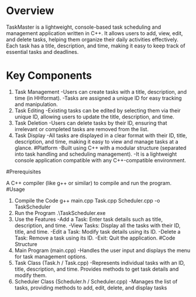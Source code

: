 # Overview

TaskMaster is a lightweight, console-based task scheduling and management application written in C++. It allows users to add, view, edit, and delete tasks, helping them organize their daily activities effectively. Each task has a title, description, and time, making it easy to keep track of essential tasks and deadlines.

# Key Components

1. Task Management
-Users can create tasks with a title, description, and time (in HHformat).
-Tasks are assigned a unique ID for easy tracking and manipulation.
2. Task Editing
-Existing tasks can be edited by selecting them via their unique ID, allowing users to update the title, description, and time.
3. Task Deletion
-Users can delete tasks by their ID, ensuring that irrelevant or completed tasks are removed from the list.
4. Task Display
-All tasks are displayed in a clear format with their ID, title, description, and time, making it easy to view and manage tasks at a glance.
#Platform
-Built using C++ with a modular structure (separated into task handling and scheduling management).
-It is a lightweight console application compatible with any C++-compatible environment.

#Prerequisites

A C++ compiler (like g++ or similar) to compile and run the program.
#Usage
1. Compile the Code
g++ main.cpp Task.cpp Scheduler.cpp -o TaskScheduler
2. Run the Program
.\TaskScheduler.exe
3. Use the Features
-Add a Task: Enter task details such as title, description, and time.
-View Tasks: Display all the tasks with their ID, title, and time.
-Edit a Task: Modify task details using its ID.
-Delete a Task: Remove a task using its ID.
-Exit: Quit the application.
#Code Structure
1. Main Program (main.cpp)
-Handles the user input and displays the menu for task management options.
2. Task Class (Task.h / Task.cpp)
-Represents individual tasks with an ID, title, description, and time. Provides methods to get task details and modify them.
3. Scheduler Class (Scheduler.h / Scheduler.cpp)
-Manages the list of tasks, providing methods to add, edit, delete, and display tasks
